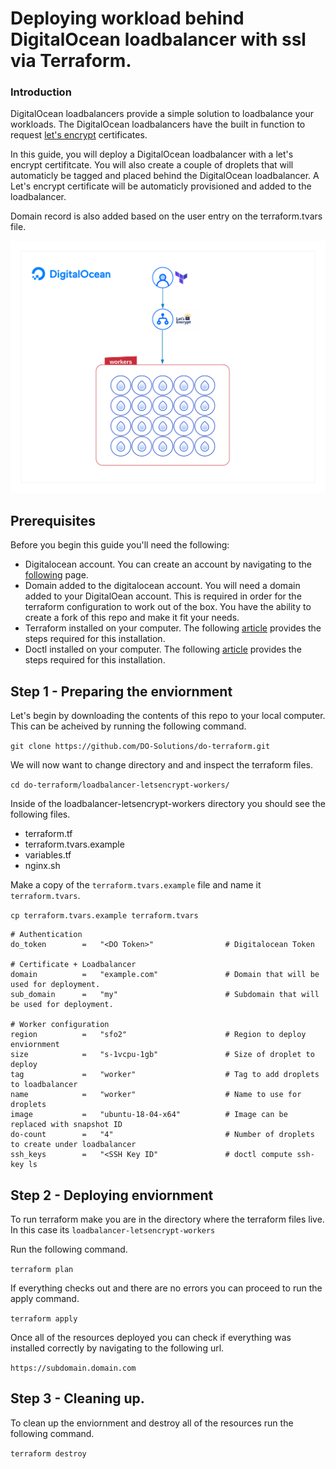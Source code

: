# Deploying workload behind DigitalOcean loadbalancer with ssl via Terraform. 

### Introduction

DigitalOcean loadbalancers provide a simple solution to loadbalance your workloads. The DigitalOcean loadbalancers have the built in function to request [let's encrypt](https://www.digitalocean.com/docs/kubernetes/how-to/connect-with-kubectl/) certificates.

In this guide, you will deploy a DigitalOcean loadbalancer with a let's encrypt certifitcate. You will also create a couple of droplets that will automaticly be tagged and placed behind the DigitalOcean loadbalancer. A Let's encrypt certificate will be automaticly provisioned and added to the loadbalancer. 

Domain record is also added based on the user entry on the terraform.tvars file.  

![Diagram](https://raw.githubusercontent.com/DO-Solutions/do-terraform/master/loadbalancer-letsencrypt-workers/img/diagram.png)

## Prerequisites

Before you begin this guide you'll need the following:

* Digitalocean account. You can create an account by navigating to the [following](https://www.digitalocean.com/) page. 
* Domain added to the digitalocean account. You will need a domain added to your DigitalOean account. This is required in order for the terraform configuration to work out of the box. You have the ability to create a fork of this repo and make it fit your needs. 
* Terraform installed on your computer. The following [article](https://learn.hashicorp.com/terraform/getting-started/install.html) provides the steps required for this installation. 
*  Doctl installed on your computer. The following [article](https://github.com/digitalocean/doctl) provides the steps required for this installation.


## Step 1 - Preparing the enviornment

Let's begin by downloading the contents of this repo to your local computer. 
This can be acheived by running the following command. 

``` git clone https://github.com/DO-Solutions/do-terraform.git ```

We will now want to change directory and and inspect the terraform files. 

``` cd do-terraform/loadbalancer-letsencrypt-workers/ ```

Inside of the loadbalancer-letsencrypt-workers directory you should see the following files. 

* terraform.tf
* terraform.tvars.example
* variables.tf
* nginx.sh

Make a copy of the ```terraform.tvars.example``` file and name it ```terraform.tvars```.

``` cp terraform.tvars.example terraform.tvars ```

```
# Authentication
do_token        =   "<DO Token>"                # Digitalocean Token 

# Certificate + Loadbalancer
domain          =   "example.com"               # Domain that will be used for deployment. 
sub_domain      =   "my"                        # Subdomain that will be used for deployment.

# Worker configuration
region          =   "sfo2"                      # Region to deploy enviornment
size            =   "s-1vcpu-1gb"               # Size of droplet to deploy
tag             =   "worker"                    # Tag to add droplets to loadbalancer
name            =   "worker"                    # Name to use for droplets
image           =   "ubuntu-18-04-x64"          # Image can be replaced with snapshot ID
do-count        =   "4"                         # Number of droplets to create under loadbalancer
ssh_keys        =   "<SSH Key ID"               # doctl compute ssh-key ls

```

## Step 2 - Deploying enviornment

To run terraform make you are in the directory where the terraform files live. 
In this case its ```loadbalancer-letsencrypt-workers```

Run the following command.

``` terraform plan ```

If everything checks out and there are no errors you can proceed to run the apply command. 

``` terraform apply ```

Once all of the resources deployed you can check if everything was installed correctly by navigating to the following url. 

```https://subdomain.domain.com```

## Step 3 - Cleaning up. 

To clean up the enviornment and destroy all of the resources run the following command. 

``` terraform destroy ```

